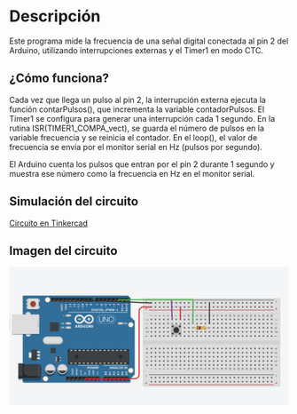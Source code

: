 # Descripción

Este programa mide la frecuencia de una señal digital conectada al pin 2 del Arduino, utilizando interrupciones externas y el Timer1 en modo CTC.

## ¿Cómo funciona?

Cada vez que llega un pulso al pin 2, la interrupción externa ejecuta la función contarPulsos(), que incrementa la variable contadorPulsos.
El Timer1 se configura para generar una interrupción cada 1 segundo.
En la rutina ISR(TIMER1_COMPA_vect), se guarda el número de pulsos en la variable frecuencia y se reinicia el contador.
En el loop(), el valor de frecuencia se envía por el monitor serial en Hz (pulsos por segundo).

El Arduino cuenta los pulsos que entran por el pin 2 durante 1 segundo y muestra ese número como la frecuencia en Hz en el monitor serial.

## Simulación del circuito

[Circuito en Tinkercad](https://www.tinkercad.com/things/crrNBz8NEQx-medicion-de-frecuencia?sharecode=4ajOQfsvBDv0dB5Tbevqv5GojG5EyNfDVXRn6zBd9ls)

## Imagen del circuito

![Circuito](Frecuencia.png)
